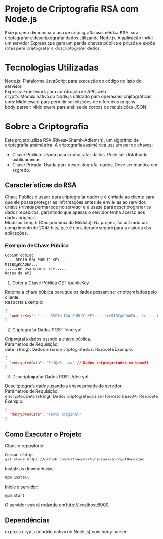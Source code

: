 # Projeto de Criptografia RSA com Node.js
Este projeto demonstra o uso de criptografia assimétrica RSA para criptografar e descriptografar dados utilizando Node.js. A aplicação inclui um servidor Express que gera um par de chaves pública e privada e expõe rotas para criptografar e descriptografar dados.

# Tecnologias Utilizadas
Node.js: Plataforma JavaScript para execução do código no lado do servidor. <br>
Express: Framework para construção de APIs web. <br>
crypto: Módulo nativo do Node.js utilizado para operações criptográficas. <br>
cors: Middleware para permitir solicitações de diferentes origens. <br>
body-parser: Middleware para análise de corpos de requisições JSON. <br>

# Sobre a Criptografia
Este projeto utiliza RSA (Rivest–Shamir–Adleman), um algoritmo de criptografia assimétrica. A criptografia assimétrica usa um par de chaves: <br> 

- Chave Pública: Usada para criptografar dados. Pode ser distribuída publicamente. <br>
- Chave Privada: Usada para descriptografar dados. Deve ser mantida em segredo. <br>
## Características do RSA
Chave Pública é usada para criptografar dados e é enviada ao cliente para que ele possa proteger as informações antes de enviá-las ao servidor. <br>
Chave Privada permanece no servidor e é usada para descriptografar os dados recebidos, garantindo que apenas o servidor tenha acesso aos dados originais. <br>
Modulus Length (Comprimento do Módulo): No projeto, foi utilizado um comprimento de 2048 bits, que é considerado seguro para a maioria das aplicações. <br>
### Exemplo de Chave Pública
```bash
Copiar código
-----BEGIN RSA PUBLIC KEY-----
MIIBCgKCAQEA...
-----END RSA PUBLIC KEY-----
Rotas da API
```

1. Obter a Chave Pública
GET /publicKey <br>

Retorna a chave pública para que os dados possam ser criptografados pelo cliente.
<br>
Resposta Exemplo:

```json
{
  "publicKey": "-----BEGIN RSA PUBLIC KEY-----\nMIIBCgKCAQEA...\n-----END RSA PUBLIC KEY-----"
}
```

2. Criptografar Dados
POST /encrypt <br>

Criptografa dados usando a chave pública.
<br>
Parâmetros de Requisição:
<br>
data (string): Dados a serem criptografados.
Resposta Exemplo:

```json
{
  "encryptedData": "ZsJQaR...==" // Dados criptografados em base64
}
```

3. Descriptografar Dados
POST /decrypt <br>

Descriptografa dados usando a chave privada do servidor.
<br>
Parâmetros de Requisição:
<br>
encryptedData (string): Dados criptografados em formato base64.
Resposta Exemplo:

```json
{
  "decryptedData": "Texto original"
}
```

## Como Executar o Projeto
Clone o repositório:

```bash
Copiar código
git clone https://github.com/matheusmartinsviana/encryptMessages
```

Instale as dependências:

```bash
npm install
```

Inicie o servidor:
```bash
npm start
```
O servidor estará rodando em http://localhost:8000.

## Dependências
express
crypto (módulo nativo do Node.js)
cors
body-parser
